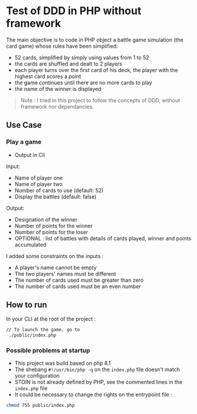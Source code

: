# Test of DDD in PHP without framework

The main objective is to code in PHP object a battle game simulation (the card game) whose rules have been simplified:

- 52 cards, simplified by simply using values from 1 to 52
- the cards are shuffled and dealt to 2 players
- each player turns over the first card of his deck, the player with the highest card scores a point
- the game continues until there are no more cards to play
- the name of the winner is displayed

>Note : I tried in this project to follow the concepts of DDD, without framework nor dependancies.

## Use Case
### Play a game
- Output in Cli

Input:

- Name of player one
- Name of player two
- Number of cards to use (default: 52)
- Display the battles (default: false)

Output:

- Designation of the winner
- Number of points for the winner
- Number of points for the loser
- OPTIONAL : list of battles with details of cards played, winner and points accumulated

I added some constraints on the inputs :

- A player's name cannot be empty
- The two players' names must be different
- The number of cards used must be greater than zero
- The number of cards used must be an even number

## How to run

In your CLI at the root of the project :
```sh
// To launch the game, go to
 ./public/index.php
```

### Possible problems at startup

- This project was build based on php 8.1
- The shebang `#!/usr/bin/php -q` on the `index.php` file doesn't match your configuration
- STDIN is not already defined by PHP, see the commented lines in the `index.php` file
- It could be necessary to change the rights on the entrypoint file :
```sh
chmod 755 public/index.php
```

